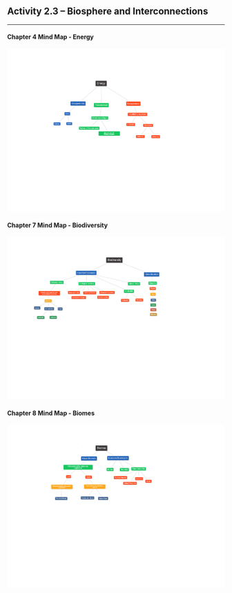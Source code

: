 ## Activity 2.3 – Biosphere and Interconnections

---

#### Chapter 4 Mind Map - Energy
[![Chapter 4 Mind Map](https://github.com/justinjarvinen/justinjarvinen.github.io/raw/main/_images/ch4-mind-map.png?raw=true)](https://github.com/justinjarvinen/justinjarvinen.github.io/raw/main/_images/ch4-mind-map.png?raw=true)

#### Chapter 7 Mind Map - Biodiversity
[![Chapter 7 Mind Map](https://github.com/justinjarvinen/justinjarvinen.github.io/raw/main/_images/ch7-biodiversity-map.png?raw=true)](https://github.com/justinjarvinen/justinjarvinen.github.io/raw/main/_images/ch7-biodiversity-map.png?raw=true)

#### Chapter 8 Mind Map - Biomes
[![Chapter 8 Mind Map](https://github.com/justinjarvinen/justinjarvinen.github.io/raw/main/_images/ch8-biomes-map.png?raw=true)](https://github.com/justinjarvinen/justinjarvinen.github.io/raw/main/_images/ch8-biomes-map.png?raw=true)
